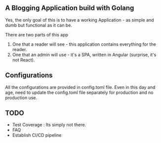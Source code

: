A Blogging Application build with Golang
---

Yes, the only goal of this is to have a working Application - as simple and dumb but functional as it can be.

There are two parts of this app
1. One that a reader will see - this application contains everything for the reader.
2. One that an admin will use - it's a SPA, written in Angular (surprise, it's not React).

Configurations
---
All the configurations are provided in config.toml file. Even in this day and age, need to update the config.toml file separately for production and no production use.

TODO
---
- Test Coverage : Its simply not there.
- FAQ
- Establish CI/CD pipeline
